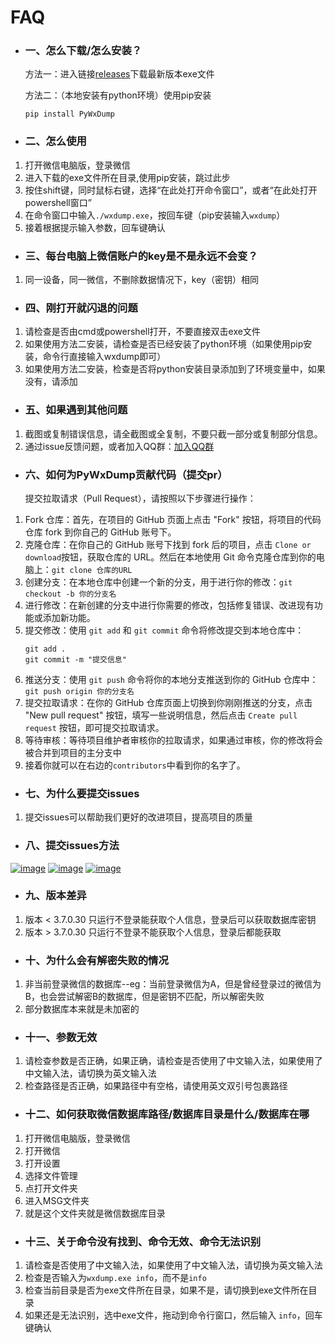 # FAQ

- ### 一、怎么下载/怎么安装？

  方法一：进入链接[releases](https://github.com/xaoyaoo/PyWxDump/releases)下载最新版本exe文件

  方法二：（本地安装有python环境）使用pip安装
    ```
    pip install PyWxDump
    ```

- ### 二、怎么使用


1. 打开微信电脑版，登录微信
2. 进入下载的exe文件所在目录,使用pip安装，跳过此步
3. 按住shift键，同时鼠标右键，选择“在此处打开命令窗口”，或者“在此处打开powershell窗口”
4. 在命令窗口中输入`./wxdump.exe`，按回车键（pip安装输入`wxdump`）
5. 接着根据提示输入参数，回车键确认

- ### 三、每台电脑上微信账户的key是不是永远不会变？

1. 同一设备，同一微信，不删除数据情况下，key（密钥）相同

- ### 四、刚打开就闪退的问题


1. 请检查是否由cmd或powershell打开，不要直接双击exe文件
2. 如果使用方法二安装，请检查是否已经安装了python环境（如果使用pip安装，命令行直接输入wxdump即可）
3. 如果使用方法二安装，检查是否将python安装目录添加到了环境变量中，如果没有，请添加

- ### 五、如果遇到其他问题

1. 截图或复制错误信息，请全截图或全复制，不要只截一部分或复制部分信息。
2. 通过issue反馈问题，或者加入QQ群：[加入QQ群](https://s.xaoyo.top/gOLUDl)

- ### 六、如何为PyWxDump贡献代码（提交pr）

  提交拉取请求（Pull Request），请按照以下步骤进行操作：

1. Fork 仓库：首先，在项目的 GitHub 页面上点击 "Fork" 按钮，将项目的代码仓库 fork 到你自己的 GitHub 账号下。
2. 克隆仓库：在你自己的 GitHub 账号下找到 fork 后的项目，点击 `Clone or download`按钮，获取仓库的 URL。然后在本地使用 Git
   命令克隆仓库到你的电脑上：`git clone 仓库的URL`
3. 创建分支：在本地仓库中创建一个新的分支，用于进行你的修改：`git checkout -b 你的分支名`
4. 进行修改：在新创建的分支中进行你需要的修改，包括修复错误、改进现有功能或添加新功能。
5. 提交修改：使用 `git add` 和 `git commit` 命令将修改提交到本地仓库中：
   ```
   git add .
   git commit -m "提交信息"
   ```
6. 推送分支：使用 `git push` 命令将你的本地分支推送到你的 GitHub 仓库中：`git push origin 你的分支名`
7. 提交拉取请求：在你的 GitHub 仓库页面上切换到你刚刚推送的分支，点击 "New pull request"
   按钮，填写一些说明信息，然后点击 `Create pull request`
   按钮，即可提交拉取请求。
8. 等待审核：等待项目维护者审核你的拉取请求，如果通过审核，你的修改将会被合并到项目的主分支中
9. 接着你就可以在右边的`contributors`中看到你的名字了。

- ### 七、为什么要提交issues

1. 提交issues可以帮助我们更好的改进项目，提高项目的质量

- ### 八、提交issues方法

[![image](https://github.com/xaoyaoo/PyWxDump/assets/37209452/22d15ea6-05d6-4f30-8b24-04a51a59d56d)](https://github.com/xaoyaoo/PyWxDump/issues)
[![image](https://github.com/xaoyaoo/PyWxDump/assets/37209452/9bdc2961-694a-4104-a1c7-05403220c0fe)](https://github.com/xaoyaoo/PyWxDump/issues)
[![image](https://github.com/xaoyaoo/PyWxDump/assets/37209452/be1d8913-5a6e-4fff-9fcd-00edb33d255b)](https://github.com/xaoyaoo/PyWxDump/issues)

- ### 九、版本差异

1. 版本 < 3.7.0.30 只运行不登录能获取个人信息，登录后可以获取数据库密钥
2. 版本 > 3.7.0.30 只运行不登录不能获取个人信息，登录后都能获取

- ### 十、为什么会有解密失败的情况

1. 非当前登录微信的数据库--eg：当前登录微信为A，但是曾经登录过的微信为B，也会尝试解密B的数据库，但是密钥不匹配，所以解密失败
2. 部分数据库本来就是未加密的

- ### 十一、参数无效

1. 请检查参数是否正确，如果正确，请检查是否使用了中文输入法，如果使用了中文输入法，请切换为英文输入法
2. 检查路径是否正确，如果路径中有空格，请使用英文双引号包裹路径

- ### 十二、如何获取微信数据库路径/数据库目录是什么/数据库在哪

1. 打开微信电脑版，登录微信
2. 打开微信
3. 打开设置
4. 选择文件管理
5. 点打开文件夹
6. 进入MSG文件夹
7. 就是这个文件夹就是微信数据库目录

- ### 十三、关于命令没有找到、命令无效、命令无法识别

1. 请检查是否使用了中文输入法，如果使用了中文输入法，请切换为英文输入法
2. 检查是否输入为`wxdump.exe info`，而不是`info`
3. 检查当前目录是否为exe文件所在目录，如果不是，请切换到exe文件所在目录
4. 如果还是无法识别，选中exe文件，拖动到命令行窗口，然后输入 `info`，回车键确认
